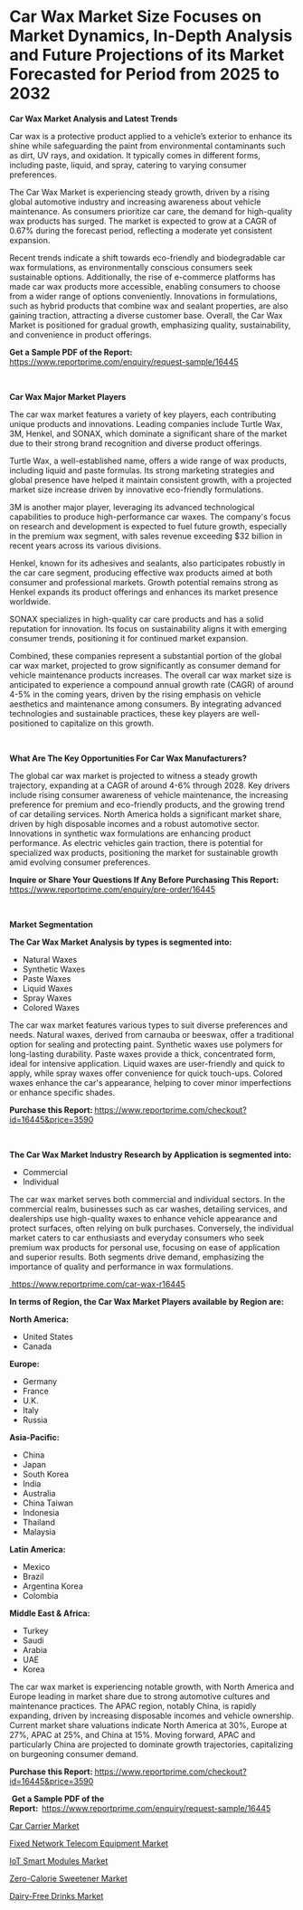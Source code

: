 <p><h1>Car Wax Market Size Focuses on Market Dynamics, In-Depth Analysis and Future Projections of its Market Forecasted for Period from 2025 to 2032</h1></p><p><strong>Car Wax Market Analysis and Latest Trends</strong></p>
<p><p>Car wax is a protective product applied to a vehicle’s exterior to enhance its shine while safeguarding the paint from environmental contaminants such as dirt, UV rays, and oxidation. It typically comes in different forms, including paste, liquid, and spray, catering to varying consumer preferences.</p><p>The Car Wax Market is experiencing steady growth, driven by a rising global automotive industry and increasing awareness about vehicle maintenance. As consumers prioritize car care, the demand for high-quality wax products has surged. The market is expected to grow at a CAGR of 0.67% during the forecast period, reflecting a moderate yet consistent expansion.</p><p>Recent trends indicate a shift towards eco-friendly and biodegradable car wax formulations, as environmentally conscious consumers seek sustainable options. Additionally, the rise of e-commerce platforms has made car wax products more accessible, enabling consumers to choose from a wider range of options conveniently. Innovations in formulations, such as hybrid products that combine wax and sealant properties, are also gaining traction, attracting a diverse customer base. Overall, the Car Wax Market is positioned for gradual growth, emphasizing quality, sustainability, and convenience in product offerings.</p></p>
<p><strong>Get a Sample PDF of the Report:&nbsp;</strong> <a href="https://www.reportprime.com/enquiry/request-sample/16445?utm_campaign=3186&utm_medium=2&utm_source=Github&utm_content=ia&utm_term=17032025&utm_id=car-wax">https://www.reportprime.com/enquiry/request-sample/16445</a></p>
<p>&nbsp;</p>
<p><strong>Car Wax Major Market Players</strong></p>
<p><p>The car wax market features a variety of key players, each contributing unique products and innovations. Leading companies include Turtle Wax, 3M, Henkel, and SONAX, which dominate a significant share of the market due to their strong brand recognition and diverse product offerings.</p><p>Turtle Wax, a well-established name, offers a wide range of wax products, including liquid and paste formulas. Its strong marketing strategies and global presence have helped it maintain consistent growth, with a projected market size increase driven by innovative eco-friendly formulations.</p><p>3M is another major player, leveraging its advanced technological capabilities to produce high-performance car waxes. The company's focus on research and development is expected to fuel future growth, especially in the premium wax segment, with sales revenue exceeding $32 billion in recent years across its various divisions.</p><p>Henkel, known for its adhesives and sealants, also participates robustly in the car care segment, producing effective wax products aimed at both consumer and professional markets. Growth potential remains strong as Henkel expands its product offerings and enhances its market presence worldwide.</p><p>SONAX specializes in high-quality car care products and has a solid reputation for innovation. Its focus on sustainability aligns it with emerging consumer trends, positioning it for continued market expansion. </p><p>Combined, these companies represent a substantial portion of the global car wax market, projected to grow significantly as consumer demand for vehicle maintenance products increases. The overall car wax market size is anticipated to experience a compound annual growth rate (CAGR) of around 4-5% in the coming years, driven by the rising emphasis on vehicle aesthetics and maintenance among consumers. By integrating advanced technologies and sustainable practices, these key players are well-positioned to capitalize on this growth.</p></p>
<p>&nbsp;</p>
<p><strong>What Are The Key Opportunities For Car Wax Manufacturers?</strong></p>
<p><p>The global car wax market is projected to witness a steady growth trajectory, expanding at a CAGR of around 4-6% through 2028. Key drivers include rising consumer awareness of vehicle maintenance, the increasing preference for premium and eco-friendly products, and the growing trend of car detailing services. North America holds a significant market share, driven by high disposable incomes and a robust automotive sector. Innovations in synthetic wax formulations are enhancing product performance. As electric vehicles gain traction, there is potential for specialized wax products, positioning the market for sustainable growth amid evolving consumer preferences.</p></p>
<p><strong>Inquire or Share Your Questions If Any Before Purchasing This Report:</strong> <a href="https://www.reportprime.com/enquiry/pre-order/16445?utm_campaign=3186&utm_medium=2&utm_source=Github&utm_content=ia&utm_term=17032025&utm_id=car-wax">https://www.reportprime.com/enquiry/pre-order/16445</a></p>
<p>&nbsp;</p>
<p><strong>Market Segmentation</strong></p>
<p><strong>The Car Wax Market Analysis by types is segmented into:</strong></p>
<p><ul><li>Natural Waxes</li><li>Synthetic Waxes</li><li>Paste Waxes</li><li>Liquid Waxes</li><li>Spray Waxes</li><li>Colored Waxes</li></ul></p>
<p><p>The car wax market features various types to suit diverse preferences and needs. Natural waxes, derived from carnauba or beeswax, offer a traditional option for sealing and protecting paint. Synthetic waxes use polymers for long-lasting durability. Paste waxes provide a thick, concentrated form, ideal for intensive application. Liquid waxes are user-friendly and quick to apply, while spray waxes offer convenience for quick touch-ups. Colored waxes enhance the car's appearance, helping to cover minor imperfections or enhance specific shades.</p></p>
<p><strong>Purchase this Report:&nbsp;</strong><a href="https://www.reportprime.com/checkout?id=16445&price=3590&utm_campaign=3186&utm_medium=2&utm_source=Github&utm_content=ia&utm_term=17032025&utm_id=car-wax">https://www.reportprime.com/checkout?id=16445&price=3590</a></p>
<p>&nbsp;</p>
<p><strong>The Car Wax Market Industry Research by Application is segmented into:</strong></p>
<p><ul><li>Commercial</li><li>Individual</li></ul></p>
<p><p>The car wax market serves both commercial and individual sectors. In the commercial realm, businesses such as car washes, detailing services, and dealerships use high-quality waxes to enhance vehicle appearance and protect surfaces, often relying on bulk purchases. Conversely, the individual market caters to car enthusiasts and everyday consumers who seek premium wax products for personal use, focusing on ease of application and superior results. Both segments drive demand, emphasizing the importance of quality and performance in wax formulations.</p></p>
<p><a href="https://www.reportprime.com/car-wax-r16445?utm_campaign=3186&utm_medium=2&utm_source=Github&utm_content=ia&utm_term=17032025&utm_id=car-wax">&nbsp;https://www.reportprime.com/car-wax-r16445</a></p>
<p><strong>In terms of Region, the Car Wax Market Players available by Region are:</strong></p>
<p>
    <p> <strong> North America: </strong>
        <ul>
            <li>United States</li>
            <li>Canada</li>
        </ul>
        </p> 
    <p> <strong> Europe: </strong>
        <ul>
            <li>Germany</li>
            <li>France</li>
            <li>U.K.</li>
            <li>Italy</li>
            <li>Russia</li>
        </ul>
        </p> 
    <p> <strong> Asia-Pacific: </strong>
        <ul>
            <li>China</li>
            <li>Japan</li>
            <li>South Korea</li>
            <li>India</li>
            <li>Australia</li>
            <li>China Taiwan</li>
            <li>Indonesia</li>
            <li>Thailand</li>
            <li>Malaysia</li>
        </ul>
        </p> 
    <p> <strong> Latin America: </strong>
        <ul>
            <li>Mexico</li>
            <li>Brazil</li>
            <li>Argentina Korea</li>
            <li>Colombia</li>
        </ul>
        </p> 
    <p> <strong> Middle East & Africa: </strong>
        <ul>
            <li>Turkey</li>
            <li>Saudi</li>
            <li>Arabia</li>
            <li>UAE</li>
            <li>Korea</li>
        </ul>
    </p>
    </p>
<p><p>The car wax market is experiencing notable growth, with North America and Europe leading in market share due to strong automotive cultures and maintenance practices. The APAC region, notably China, is rapidly expanding, driven by increasing disposable incomes and vehicle ownership. Current market share valuations indicate North America at 30%, Europe at 27%, APAC at 25%, and China at 15%. Moving forward, APAC and particularly China are projected to dominate growth trajectories, capitalizing on burgeoning consumer demand.</p></p>
<p><strong>Purchase this Report: </strong><a href="https://www.reportprime.com/checkout?id=16445&price=3590&utm_campaign=3186&utm_medium=2&utm_source=Github&utm_content=ia&utm_term=17032025&utm_id=car-wax">https://www.reportprime.com/checkout?id=16445&price=3590</a></p>
<p>&nbsp;<strong>Get a Sample PDF of the Report:&nbsp;&nbsp;</strong><a href="https://www.reportprime.com/enquiry/request-sample/16445?utm_campaign=3186&utm_medium=2&utm_source=Github&utm_content=ia&utm_term=17032025&utm_id=car-wax">https://www.reportprime.com/enquiry/request-sample/16445</a></p>
<p><strong></strong></p>
<p><p><a href="https://github.com/guinoopandam/Market-Research-Report-List-1/blob/main/car-carrier-market.md?utm_campaign=3186&utm_medium=2&utm_source=Github&utm_content=ia&utm_term=17032025&utm_id=car-wax">Car Carrier Market</a></p><p><a href="https://www.linkedin.com/pulse/growth-forecast-fixed-network-telecom-equipment-market-projected-nqhqe?utm_campaign=3186&utm_medium=2&utm_source=Github&utm_content=ia&utm_term=17032025&utm_id=car-wax">Fixed Network Telecom Equipment Market</a></p><p><a href="https://www.linkedin.com/pulse/market-size-growth-projections-iot-smart-modules-industry-jvwff?utm_campaign=3186&utm_medium=2&utm_source=Github&utm_content=ia&utm_term=17032025&utm_id=car-wax">IoT Smart Modules Market</a></p><p><a href="https://www.linkedin.com/pulse/zero-calorie-sweetener-market-growth-key-factors-driving-x6yme?utm_campaign=3186&utm_medium=2&utm_source=Github&utm_content=ia&utm_term=17032025&utm_id=car-wax">Zero-Calorie Sweetener Market</a></p><p><a href="https://www.linkedin.com/pulse/market-analysis-report-dairy-free-drinks-anticipated-fsrie?utm_campaign=3186&utm_medium=2&utm_source=Github&utm_content=ia&utm_term=17032025&utm_id=car-wax">Dairy-Free Drinks Market</a></p></p>